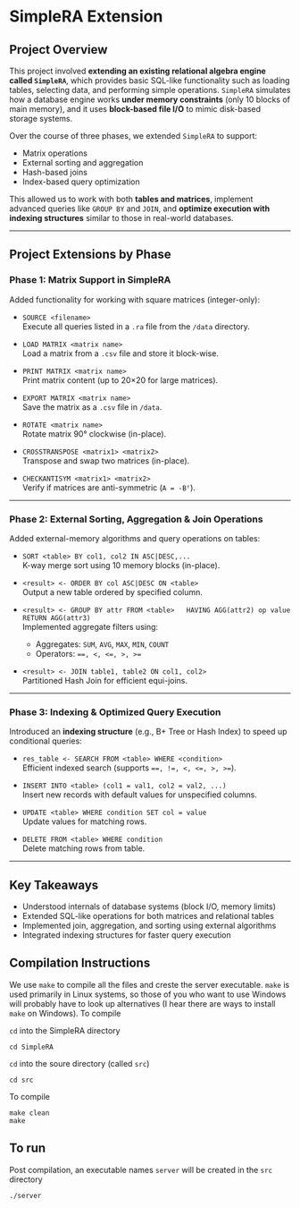# SimpleRA Extension

## Project Overview

This project involved **extending an existing relational algebra engine called `SimpleRA`**, which provides basic SQL-like functionality such as loading tables, selecting data, and performing simple operations. `SimpleRA` simulates how a database engine works **under memory constraints** (only 10 blocks of main memory), and it uses **block-based file I/O** to mimic disk-based storage systems.

Over the course of three phases, we extended `SimpleRA` to support:

- Matrix operations
- External sorting and aggregation
- Hash-based joins
- Index-based query optimization

This allowed us to work with both **tables and matrices**, implement advanced queries like `GROUP BY` and `JOIN`, and **optimize execution with indexing structures** similar to those in real-world databases.

---

## Project Extensions by Phase

### Phase 1: Matrix Support in SimpleRA

Added functionality for working with square matrices (integer-only):

- `SOURCE <filename>`  
  Execute all queries listed in a `.ra` file from the `/data` directory.

- `LOAD MATRIX <matrix name>`  
  Load a matrix from a `.csv` file and store it block-wise.

- `PRINT MATRIX <matrix name>`  
  Print matrix content (up to 20×20 for large matrices).

- `EXPORT MATRIX <matrix name>`  
  Save the matrix as a `.csv` file in `/data`.

- `ROTATE <matrix name>`  
  Rotate matrix 90° clockwise (in-place).

- `CROSSTRANSPOSE <matrix1> <matrix2>`  
  Transpose and swap two matrices (in-place).

- `CHECKANTISYM <matrix1> <matrix2>`  
  Verify if matrices are anti-symmetric (`A = -Bᵀ`).

---

### Phase 2: External Sorting, Aggregation & Join Operations

Added external-memory algorithms and query operations on tables:

- `SORT <table> BY col1, col2 IN ASC|DESC,...`  
  K-way merge sort using 10 memory blocks (in-place).

- `<result> <- ORDER BY col ASC|DESC ON <table>`  
  Output a new table ordered by specified column.

- `<result> <- GROUP BY attr FROM <table>  
  HAVING AGG(attr2) op value  
  RETURN AGG(attr3)`  
  Implemented aggregate filters using:
  - Aggregates: `SUM`, `AVG`, `MAX`, `MIN`, `COUNT`
  - Operators: `==, <, <=, >, >=`

- `<result> <- JOIN table1, table2 ON col1, col2>`  
  Partitioned Hash Join for efficient equi-joins.

---

### Phase 3: Indexing & Optimized Query Execution

Introduced an **indexing structure** (e.g., B+ Tree or Hash Index) to speed up conditional queries:

- `res_table <- SEARCH FROM <table> WHERE <condition>`  
  Efficient indexed search (supports `==, !=, <, <=, >, >=`).

- `INSERT INTO <table> (col1 = val1, col2 = val2, ...)`  
  Insert new records with default values for unspecified columns.

- `UPDATE <table> WHERE condition SET col = value`  
  Update values for matching rows.

- `DELETE FROM <table> WHERE condition`  
  Delete matching rows from table.

---

## Key Takeaways

- Understood internals of database systems (block I/O, memory limits)
- Extended SQL-like operations for both matrices and relational tables
- Implemented join, aggregation, and sorting using external algorithms
- Integrated indexing structures for faster query execution



## Compilation Instructions

We use ```make``` to compile all the files and creste the server executable. ```make``` is used primarily in Linux systems, so those of you who want to use Windows will probably have to look up alternatives (I hear there are ways to install ```make``` on Windows). To compile

```cd``` into the SimpleRA directory
```
cd SimpleRA
```
```cd``` into the soure directory (called ```src```)
```
cd src
```
To compile
```
make clean
make
```

## To run

Post compilation, an executable names ```server``` will be created in the ```src``` directory
```
./server
```
